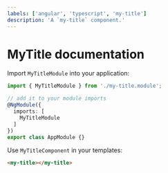 ```yaml
---
labels: ['angular', 'typescript', 'my-title']
description: 'A `my-title` component.'
---
```


# MyTitle documentation

Import `MyTitleModule` into your application:

```ts
import { MyTitleModule } from './my-title.module';

// add it to your module imports
@NgModule({
  imports: [
    MyTitleModule
  ]
})
export class AppModule {}
```

Use `MyTitleComponent` in your templates:

```html
<my-title></my-title>
```
